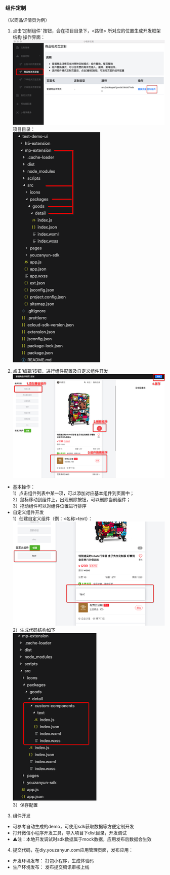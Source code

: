 ### 组件定制
（以商品详情页为例）
1. 点击‘定制组件’ 按钮，会在项目目录下，<路径> 所对应的位置生成开发框架结构
操作界面：  
![图片](../../pic/mp-custom/组件定制-1.png)
项目目录：  
![图片](../../pic/mp-custom/组件定制-2.png)

2. 点击‘编辑’按钮，进行组件配置及自定义组件开发
![图片](../../pic/mp-custom/组件定制-3.png)
  - 基本操作：  
    1）点击组件列表中某一项，可以添加对应基本组件到页面中；  
    2）鼠标移动到组件上，出现删除按钮，可以删除当前组件；  
    3）拖动组件可以对组件位置进行排序  
  - 自定义组件开发  
    1）创建自定义组件（例：<名称>text）：  
    ![图片](../../pic/mp-custom/自定义组件-1.png)
    2）生成代码结构如下  
    ![图片](../../pic/mp-custom/自定义组件-2.png)  
    3）保存配置 
3. 组件开发  
  - 可参考自动生成的demo，可使用sdk获取数据等方便定制开发
  - 打开微信小程序开发工具，导入项目下dist目录，开发调试
  - ⚠️注：本地开发调试时sdk数据属于mock数据，应用发布后数据会生效 
4. 提交代码，在diy.youzanyun.com应用管理页面，发布应用：
  - 开发环境发布： 打包小程序，生成体验码
  - 生产环境发布： 发布提交腾讯审核上线

